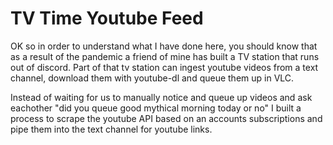 # TV Time Youtube Feed

OK so in order to understand what I have done here, you should know that as a result of the pandemic a friend of mine has built a TV station that runs out of discord. Part of that tv station can ingest youtube videos from a text channel, download them with youtube-dl and queue them up in VLC.

Instead of waiting for us to manually notice and queue up videos and ask eachother "did you queue good mythical morning today or no" I built a process to scrape the youtube API based on an accounts subscriptions and pipe them into the text channel for youtube links.